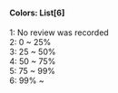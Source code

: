 #### Colors: List[6]

1: No review was recorded  
2: 0 ~ 25%  
3: 25 ~ 50%  
4: 50 ~ 75%  
5: 75 ~ 99%  
6: 99% ~